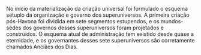 ﻿No início da materialização da criação universal foi formulado o esquema sétuplo da organização e governo dos superuniversos. A primeira criação pós-Havona foi dividida em sete segmentos estupendos, e os mundos-sedes dos governos desses superuniversos foram projetados e construídos. O esquema atual de administração tem existido desde quase a eternidade, e os governantes desses sete superuniversos são corretamente chamados Anciães dos Dias.